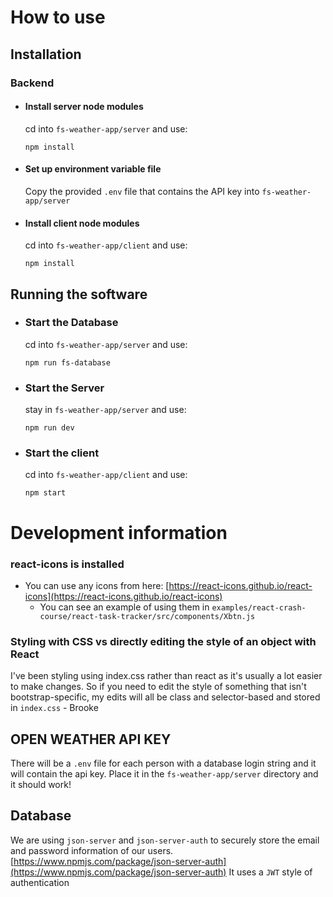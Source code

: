 # How to use
## **Installation**

### Backend
- #### **Install server node modules**
  cd into `fs-weather-app/server` and use:

  ```shell
  npm install
  ```
- #### **Set up environment variable file**
  Copy the provided `.env` file that contains the API key into `fs-weather-app/server`

- #### **Install client node modules**
  cd into `fs-weather-app/client` and use:

  ```shell
  npm install
  ```


## Running the software
- ### **Start the Database**
  cd into `fs-weather-app/server` and use:

  ```shell
  npm run fs-database
  ```

- ### **Start the Server**
  stay in `fs-weather-app/server` and use:


  ```shell
  npm run dev
  ```

- ### **Start the client**
  cd into `fs-weather-app/client` and use:

  ```shell
  npm start
  ```


# Development information

### react-icons is installed

* You can use any icons from here: [https://react-icons.github.io/react-icons](https://react-icons.github.io/react-icons)
  * You can see an example of using them in `examples/react-crash-course/react-task-tracker/src/components/Xbtn.js`


### Styling with CSS vs directly editing the style of an object with React

I've been styling using index.css rather than react as it's usually a lot easier to make changes. So if you need to edit the style of something that isn't bootstrap-specific, my edits will all be class and selector-based and stored in `index.css` - Brooke


## OPEN WEATHER API KEY
There will be a `.env` file for each person with a database login string and it will contain the api key. 
Place it in the `fs-weather-app/server` directory and it should work!


## Database
We are using `json-server` and `json-server-auth` to securely store the email and password information of our users. 
[https://www.npmjs.com/package/json-server-auth](https://www.npmjs.com/package/json-server-auth)
It uses a `JWT` style of authentication